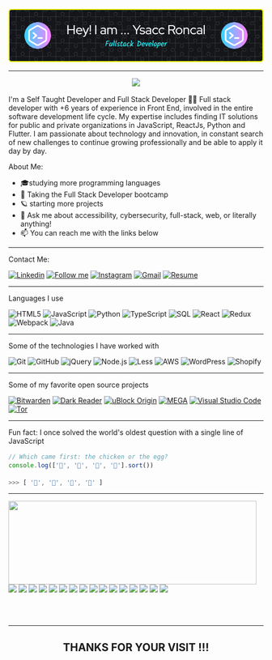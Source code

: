 ![Header](./github-header-image.png)
<hr>
<p align="center"><img src="https://i.imgur.com/A6bWGFl.gif"/></p>

<!-- https://github-readme-stats.vercel-app/api?username=ysacc


[![Header](https://github.com/ysacc/ysacc/raw/master/profile.gif)](https://www.linkedin.com/in/ysacc-roncal-6889aa173/) -->

I'm a Self Taught Developer and Full Stack Developer  🙌🏼 
Full stack developer with +6 years of experience in Front End, involved in the entire software development life cycle.
My expertise includes finding IT solutions for public and private organizations in JavaScript, ReactJs, Python and Flutter.
I am passionate about technology and innovation, in constant search of new challenges to continue growing professionally and be able to apply it day by day.

About Me:
- 🎓studying more programming languages
- :test_tube: Taking the Full Stack Developer bootcamp
- 🪐 starting more projects
- :speech_balloon: Ask me about accessibility, cybersecurity, full-stack, web, or literally anything!
- :mailbox: You can reach me with the links below

<hr>
Contact Me:

[![Linkedin](https://img.shields.io/badge/-LinkedIn-blue?style=flat&logo=Linkedin&logoColor=white)](https://www.linkedin.com/in/ysacc-roncal/)
[<img src="https://img.shields.io/github/followers/LeandraOliveiraS?label=follow&style=social" height="22" title="Follow me" />](https://github.com/ysacc) 
[![Instagram](https://img.shields.io/badge/-Instagram-c13584?style=flat&labelColor=c13584&logo=instagram&logoColor=white)](https://www.instagram.com/)
[![Gmail](https://img.shields.io/badge/-Gmail-c14438?style=flat&logo=Gmail&logoColor=white)](mailto:samironcal@gmail.com)
[![Resume](https://img.shields.io/badge/-Resume-0ce8bc?style=flat&logo=Portfolio&logoColor=white)](https://drive.google.com/file/d/1n9Kgg1BBHl3qJxXe6747MTBmTk-9D9a2/view?usp=drive_link)
<!-- https://developers.google.com/profile/badges/events/io/2023/attendee -->

<hr>
Languages I use

![HTML5](https://img.shields.io/badge/-HTML5-000000?style=flat&logo=html5)
![JavaScript](https://img.shields.io/badge/-JavaScript-000000?style=flat&logo=javascript)
![Python](https://img.shields.io/badge/-Python-000000?style=flat&logo=python)
![TypeScript](https://img.shields.io/badge/-TypeScript-000000?style=flat&logo=typescript)
![SQL](https://img.shields.io/badge/-SQL-000000?style=flat&logo=postgresql)
![React](https://img.shields.io/badge/-React-222222?style=flat&logo=React&logoColor=61DAFB)
![Redux](https://img.shields.io/badge/-Redux-222222?style=flat&logo=Redux&logoColor=61DAFB)
![Webpack](https://img.shields.io/badge/-Webpack-000000?style=flat&logo=Webpack)
![Java](https://img.shields.io/badge/-Java-000000?style=flat&logo=java)


<hr>
 Some of the technologies I have worked with

![Git](https://img.shields.io/badge/-Git-222222?style=flat&logo=git&logoColor=F05032)
![GitHub](https://img.shields.io/badge/-GitHub-222222?style=flat&logo=github&logoColor=181717)
![jQuery](https://img.shields.io/badge/-jQuery-222222?style=flat&logo=jQuery&logoColor=0769AD)
![Node.js](https://img.shields.io/badge/-Node.js-222222?style=flat&logo=node.js&logoColor=339933)
![Less](https://img.shields.io/badge/-Less-000000?style=flat&logo=less)
![AWS](https://img.shields.io/badge/-AWS-222222?style=flat&logo=AWS&logoColor=61DAFB)
![WordPress](https://img.shields.io/badge/-Wordpress-222222?style=flat&logo=wordpress&logoColor=0769AD)
![Shopify](https://img.shields.io/badge/-Shopify-222222?style=flat&logo=shopify&logoColor=0769AD)

<hr>
 Some of my favorite open source projects

[![Bitwarden](https://img.shields.io/badge/-Bitwarden-444444?style=flat&logo=bitwarden&logoColor=175DDC)](https://github.com/bitwarden)
[![Dark Reader](https://img.shields.io/badge/-Dark&#32;Reader-444444?style=flat&logo=Dark-Reader&logoColor=2f7485)](https://github.com/darkreader/darkreader)
[![uBlock Origin](https://img.shields.io/badge/-uBlock&#32;Origin-444444?style=flat&logo=UBlock-Origin&logoColor=800000)](https://github.com/gorhill/uBlock)
[![MEGA](https://img.shields.io/badge/-MEGA-444444?style=flat&logo=mega&logoColor=D9272E)](ttps://github.com/meganz/)
[![Visual Studio Code](https://img.shields.io/badge/-VSCode-444444?style=flat&logo=visual-studio-code&logoColor=007ACC)](https://github.com/microsoft/vscode)
[![Tor](https://img.shields.io/badge/-Tor-444444?style=flat&logo=tor&logoColor=7E4798)](https://www.torproject.org/)

<!-- <br>
<img src="https://github-readme-stats.vercel-app/api?username=ysacc&show_icons=true" />
<br> -->
<hr>
 Fun fact: I once solved the world's oldest question with a single line of JavaScript
<!-- wi*quL3fcV -->

```javascript
// Which came first: the chicken or the egg?
console.log(['🥚', '🐣', '🐥', '🐔'].sort())

>>> [ '🐔', '🐣', '🐥', '🥚' ]
```
<hr>
<p>
  <img align="left" width="490" height="165" src="https://github-readme-stats.vercel.app/api?username=ysacc&theme=vue-dark&show_icons=true&hide_border=false&line_height=20&title_color=f69673&icon_color=1b93c9&show_owner=true"/>
  <p>
    <img src="http://views.whatilearened.today/views/github/ysacc/views.svg"/>
    <a href="https://www.google.com/"><img src="https://img.shields.io/website?label=Website%20status%20%3A&url=https%3A%2F%2Fdaniels-roth-stan.fr%2F"/></a>
    <a href="https://github.com/ysacc/"><img src="https://img.shields.io/github/followers/ysacc?color=%234CC61E&label=GitHub%20Followers%20%3A"/></a>
    <a href="https://github.com/ysacc?tab=repositories"><img src="https://badges.frapsoft.com/os/v2/open-source.svg?v=103"/></a>
    <a href="https://github.com/ysacc/badges"><img src="https://img.shields.io/badge/badges-awesome-green.svg"/></a>
    <a href="mailto:samironcal@gmail.com?subject=[GitHub]%20🔥%20Prise%20de%20contact&body=Bonjour%20Stan%2C%0A%0AJe%20viens%20vers%20toi%20aujourd%27hui%20apr%C3%A8s%20avoir%20vu%20ton%20profil%20GitHub%20pour%20..."><img src="https://img.shields.io/badge/Ask%20me-anything-1abc9c.svg"/></a>
    <a href="https://twitch.tv/ysacc"><img src="https://img.shields.io/twitch/status/ysacc?label=Status%20Twitch%20%3A"/></a>
    <img src="https://img.shields.io/discord/595235640044552223?label=Discord%20Tech%20%3A"/>
    <img src="https://img.shields.io/badge/Front End-React.js-42b883"/>
    <img src="https://img.shields.io/badge/Back End-NodeJs-f55247"/>
   <img src="https://img.shields.io/badge/Cloud-GCP-a80030"/>
    <img src="https://img.shields.io/badge/Os-GO-a80030"/>
    <img src="https://img.shields.io/badge/Movil-Flutter-f55247"/>
    <img src="https://img.shields.io/badge/DB-Postgres-42b883"/>
    <img src="https://img.shields.io/badge/Cloud-AWS-a80030"/>
   <img src="https://img.shields.io/badge/Movil-ReactNative-f55247"/>
  </p>
</p><br/><br/>

<hr>
<h2 align="center">THANKS FOR YOUR VISIT !!!<h2>
<!-- ![VisitorCount](https://profile-counter.glitch.me/ysacc/count.svg) -->


<!--
**ysacc/ysacc** is a ✨ _special_ ✨ repository because its `README.md` (this file) appears on your GitHub profile.

Here are some ideas to get you started:

- 🔭 I’m currently working on ...
- 🌱 I’m currently learning ...
- 👯 I’m looking to collaborate on ...
- 🤔 I’m looking for help with ...
- 💬 Ask me about ...
- 📫 How to reach me: ...
- 😄 Pronouns: ...
- ⚡ Fun fact: ...
-->
